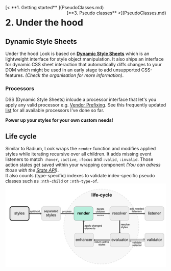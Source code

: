<div style="float:left">[< **1. Getting started** ](PseudoClasses.md)</div>
<div style="float:right">[**3. Pseudo classes** >](PseudoClasses.md)</div>

# 2. Under the hood
## Dynamic Style Sheets
Under the hood Look is based on **[Dynamic Style Sheets](https://github.com/dynamicstylesheets)** which is an lightweight interface for style object manipulation. It also ships an interface for dynamic CSS sheet interaction that automatically diffs changes to your DOM which might be used in an early stage to add unsupported CSS-features.  _(Check the organisation for more information)_.

### Processors
DSS (Dynamic Style Sheets) inlcude a processor interface that let's you apply any valid processor e.g. [Vendor Prefixing](https://github.com/dynamicstylesheets/DSS-Prefixer). See this frequently updated  [list](https://github.com/dynamicstylesheets/Dynamic-Style-Sheets#available-processors) for all available processors I've done so far.

**Power up your styles for your own custom needs!**

## Life cycle
Similar to Radium, Look wraps the `render` function and modifies applied styles while iterating recursive over all children. It adds missing event listeners to match `:hover`, `:active`, `:focus` and `:valid`, `:invalid`. Those action states get saved within your wrapping component _(You can adress those with the [State API](docs/api/State.md))_.<br> It also counts (type-specific) indexes to validate index-specific pseudo classes such as `:nth-child` or  `:nth-type-of`. ![Life cycle](./res/lifecycle.png)